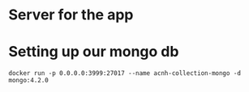 # Server for the app

# Setting up our mongo db

```
docker run -p 0.0.0.0:3999:27017 --name acnh-collection-mongo -d mongo:4.2.0
```
